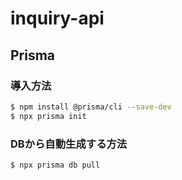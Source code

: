 # inquiry-api

## Prisma

### 導入方法

```bash
$ npm install @prisma/cli --save-dev
$ npx prisma init
```

### DBから自動生成する方法

```bash
$ npx prisma db pull
```
